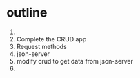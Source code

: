 # outline 
1. 
2. Complete the CRUD app 
3. Request methods
4. json-server
5. modify crud to get data from json-server 
6. 